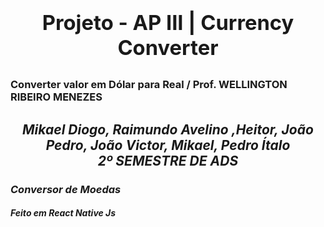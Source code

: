 
### <b><h1 align="center">Projeto - AP III | Currency Converter</h1></b>
## <h3><p>Converter valor em Dólar para Real / Prof. WELLINGTON RIBEIRO MENEZES</p></h3>
<h2 align="center"><i> Mikael Diogo, Raimundo Avelino ,Heitor, João Pedro, João Victor, Mikael, Pedro Ítalo <br> 2º SEMESTRE DE ADS </h2>


<h3>Conversor de Moedas</h3>
<h4>Feito em React Native Js</h4>
<img src=>

